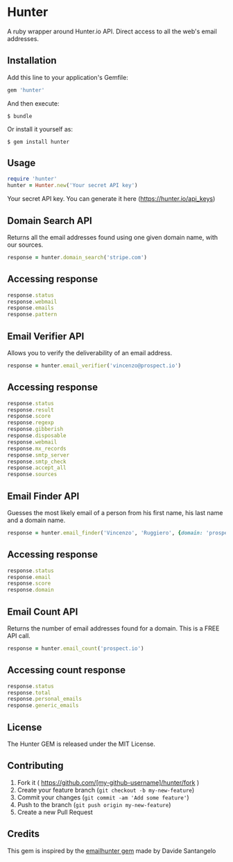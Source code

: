 # Hunter

A ruby wrapper around Hunter.io API. Direct access to all the web's email addresses.


## Installation

Add this line to your application's Gemfile:

```ruby
gem 'hunter'
```

And then execute:

    $ bundle

Or install it yourself as:

    $ gem install hunter

## Usage

```ruby
require 'hunter'
hunter = Hunter.new('Your secret API key')

```
Your secret API key. You can generate it here (https://hunter.io/api_keys)

## Domain Search API
Returns all the email addresses found using one given domain name, with our sources.
```ruby
response = hunter.domain_search('stripe.com')
```

## Accessing response
```ruby
response.status
response.webmail
response.emails
response.pattern
```


## Email Verifier API
Allows you to verify the deliverability of an email address.
```ruby
response = hunter.email_verifier('vincenzo@prospect.io')
```

## Accessing response
```ruby
response.status
response.result
response.score
response.regexp
response.gibberish
response.disposable
response.webmail
response.mx_records
response.smtp_server
response.smtp_check
response.accept_all
response.sources
```

## Email Finder API
Guesses the most likely email of a person from his first name, his last name and a domain name.
```ruby
response = hunter.email_finder('Vincenzo', 'Ruggiero', {domain: 'prospect.io', company: 'Prospect.io'})
```

## Accessing response
```ruby
response.status
response.email
response.score
response.domain
```

## Email Count API
Returns the number of email addresses found for a domain. This is a FREE API call.
```ruby
response = hunter.email_count('prospect.io')
```

## Accessing count response
```ruby
response.status
response.total
response.personal_emails
response.generic_emails
```

## License
The Hunter GEM is released under the MIT License.

## Contributing

1. Fork it ( https://github.com/[my-github-username]/hunter/fork )
2. Create your feature branch (`git checkout -b my-new-feature`)
3. Commit your changes (`git commit -am 'Add some feature'`)
4. Push to the branch (`git push origin my-new-feature`)
5. Create a new Pull Request

## Credits
This gem is inspired by the [emailhunter gem](https://github.com/davidesantangelo/emailhunter) made by Davide Santangelo
